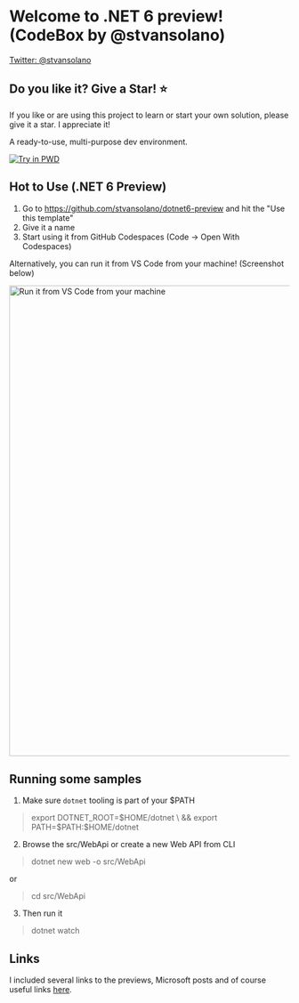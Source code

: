 # Welcome to .NET 6 preview! (CodeBox by @stvansolano)

[Twitter: @stvansolano](https://twitter.com/stvansolano)

## Do you like it? Give a Star! :star:

If you like or are using this project to learn or start your own solution, please give it a star. I appreciate it!

A ready-to-use, multi-purpose dev environment.

[![Try in PWD](https://raw.githubusercontent.com/play-with-docker/stacks/master/assets/images/button.png)](https://labs.play-with-docker.com/?stack=https://raw.githubusercontent.com/stvansolano/codebox-dotnet/main/docker-compose.yml)

## Hot to Use (.NET 6 Preview)

1) Go to https://github.com/stvansolano/dotnet6-preview and hit the "Use this template"
2) Give it a name
3) Start using it from GitHub Codespaces (Code -> Open With Codespaces) 

Alternatively, you can run it from VS Code from your machine! (Screenshot below)

<img width="846" alt="Run it from VS Code from your machine" src="https://user-images.githubusercontent.com/3009519/122646676-9caf0e00-d0dd-11eb-983d-146c0fdbf215.png">

## Running some samples

1) Make sure `dotnet` tooling is part of your $PATH

> export DOTNET_ROOT=$HOME/dotnet \
    && export PATH=$PATH:$HOME/dotnet
    
2) Browse the src/WebApi or create a new Web API from CLI

> dotnet new web -o src/WebApi

or
> cd src/WebApi

3) Then run it 
> dotnet watch

## Links

I included several links to the previews, Microsoft posts and of course useful links [here](https://github.com/stvansolano/dotnet6-preview/blob/main/posts/links.md).
